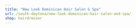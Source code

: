 ```yaml
---
title: "New Look Dominican Hair Salon & Spa"
url: /south-daytona/new-look-dominican-hair-salon-and-spa/
shop: hairdresser
---
```

